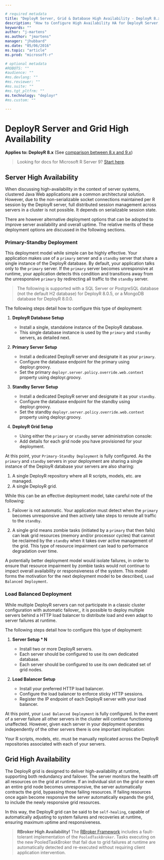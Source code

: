 ```yaml
---

# required metadata
title: "DeployR Server, Grid & Database High Availability - DeployR 8.x "
description: "How to Configure High Availability HA for DeployR Server, Grid & Database"
keywords: ""
author: "j-martens"
ms.author: "jmartens"
manager: "jhubbard"
ms.date: "05/06/2016"
ms.topic: "article"
ms.prod: "microsoft-r"

# optional metadata
#ROBOTS: ""
#audience: ""
#ms.devlang: ""
#ms.reviewer: ""
#ms.suite: ""
#ms.tgt_pltfrm: ""
ms.technology: "deployr"
#ms.custom: ""

---
```


# DeployR Server and Grid High Availability

**Applies to: DeployR 8.x**   (See [comparison between 8.x and 9.x](../whats-new-in-r-server.md#8vs9))

>Looking for docs for Microsoft R Server 9? [Start here](../what-is-operationalization.md).

## Server High Availability

When discussing high-availability in the context of server systems, clustered Java Web applications are a common architectural solution. However, due to the non-serializable socket connections maintained per R session by the DeployR server, full distributed session management across servers in a cluster is not possible. It depends on serializable session state.

There are however alternative deployment options that can be adopted to improve server availability and overall uptime. The relative merits of these deployment options are discussed in the following sections.

### Primary-Standby Deployment

This deployment model while simple can be highly effective. Your application makes use of a `primary` server and a `standby` server that share a single instance of the DeployR database. By default, your application talks only to the `primary` server. If the `primary` server becomes unresponsive at runtime, your application detects this condition and transitions away from the unresponsive `primary` by redirecting all traffic to the `standby` server.

> The following is supported with a SQL Server or PostgreSQL database (not the default H2 database) for DeployR 8.0.5, or a MongoDB database for DeployR 8.0.0.


The following steps detail how to configure this type of deployment:

1.  **DeployR Database Setup**

    -   Install a single, standalone instance of the DeployR database.
    -   This single database instance is used by the `primary` and `standby` servers, as detailed next.

2.  **Primary Server Setup**

    -   Install a dedicated DeployR server and designate it as your `primary`.
    -   Configure the database endpoint for the primary using deployr.groovy.
    -   Set the primary `deployr.server.policy.override.web.context` property using deployr.groovy.

3.  **Standby Server Setup**

    -   Install a dedicated DeployR server and designate it as your `standby`.
    -   Configure the database endpoint for the standby using deployr.groovy.
    -   Set the standby `deployr.server.policy.override.web.context` property using deployr.groovy.

4.  **DeployR Grid Setup**

    -   Using either the `primary` or `standby` server administration console:
    -   Add details for each grid node you have provisioned for your deployment.

At this point, your `Primary-Standby Deployment` is fully configured. As the `primary` and `standby` servers in your deployment are sharing a single instance of the DeployR database your servers are also sharing:

1.  A single DeployR repository where all R scripts, models, etc. are managed.
2.  A single DeployR grid.

While this can be an effective deployment model, take careful note of the following:

1.  Failover is not automatic. Your application must detect when the `primary` becomes unresponsive and then actively take steps to reroute all traffic to the `standby`.

2.  A single grid means zombie tasks (initiated by a `primary` that then fails) can leak grid resources (memory and/or processor cycles) that cannot be reclaimed by the `standby` when it takes over active management of the grid. This type of resource impairment can lead to performance degradation over time.

A potentially better deployment model would isolate failures, in order to ensure that resource impairment by zombie tasks would not continue to impact overall availability or responsiveness of the system. This model forms the motivation for the next deployment model to be described, `Load Balanced Deployment`.

### Load Balanced Deployment

While multiple DeployR servers can not participate in a classic cluster configuration with automatic failover,, it is possible to deploy multiple servers behind a HTTP load balancer to distribute load and even adapt to server failures at runtime.

The following steps detail how to configure this type of deployment:

1.  **Server Setup \* N**

    -   Install two or more DeployR servers.
    -   Each server should be configured to use its own dedicated database.
    -   Each server should be configured to use its own dedicated set of grid nodes.

2.  **Load Balancer Setup**

    -   Install your preferred HTTP load balancer.
    -   Configure the load balancer to enforce sticky HTTP sessions.
    -   Register the IP endpoint of each DeployR server with your load balancer.

At this point, your `Load Balanced Deployment` is fully configured. In the event of a server failure all other servers in the cluster will continue functioning unaffected. However, given each server in your deployment operates independently of the other servers there is one important implication:

Your R scripts, models, etc. must be manually replicated across the DeployR repositories associated with each of your servers.

## Grid High Availability

The DeployR grid is designed to deliver high-availability at runtime, supporting both redundancy and failover. The server monitors the health off all resources on the grid at runtime. If an individual slot on the grid or even an entire grid node becomes unresponsive, the server automatically contracts the grid, bypassing those failing resources. If failing resources once again become responsive the server automatically expands the grid, to include the newly responsive grid resources.

In this way, the DeployR grid can be said to be `self-healing`, capable of automatically adjusting to system failures and recoveries at runtime, ensuring maximum uptime and responsiveness.

> **RBroker High Availability!** The [RBroker Framework](deployr-rbroker-framework.md#pooledtaskbroker) includes a fault-tolerant implementation of the `PooledTaskBroker`. Tasks executing on the new PooledTaskBroker that fail due to grid failures at runtime are automatically detected and re-executed without requiring client application intervention.

<!-- This was for MongoDB & DeployR 8.0.0
## Database High Availability

We highly recommended that serious consideration be given to deploying [MongoDB replica sets](http://www.mongodb.org/) for MongoDB in DeployR production environments. Through the use of replica sets, the MongoDB database is capable of supporting data synchronization across multiple database servers. These replica sets provide data redundancy and increase data availability.

**Deployment Recommendations and Notes:**

-   A replica set must have an odd number of members.

-   In production deployments, each member should be hosted on a separate machine.

-   The default MongoDB port for this release of DeployR is `8003`.

## Database HA Configuration Example

The following example will guide you through the setup and deployment of a three member MongoDB replica set for DeployR on Linux. A three member replica set is the smallest replica set one can deploy, but is typically capable of providing enough redundancy to survive network partitions as well as other system failures.

The following assumptions were made in this example:

-   An instance of DeployR server was installed with one instance of the DeployR MongoDB database, either co-located or remote from the DeployR server.

-   This MongoDB instance is running on port `8003`, the default MongoDB port for DeployR Enterprise.

-   This MongoDB instance will be the primary database in the replica set.

-   We are installing MongoDB on a supported Linux operating system.

-   `<INSTALL_DIR>` is the full path to the directory into which DeployR 8.0.0 was installed.

### Stop the DeployR Server

1.  Log onto the DeployR server host machine.

2.  Stop the Tomcat process on that machine. At the prompt, type:

        <INSTALL_DIR>/tomcat/tomcat7.sh stop

### Creating Key Files

Create a keyFile on the primary host machine and set the permissions on this file. The location of that file will be: `<INSTALL_DIR>/mongo/mongodb-keyfile`, where `<INSTALL_DIR>` is the directory into which you installed DeployR.

       cd <INSTALL_DIR>/mongo
       openssl rand -base64 741 > mongodb-keyfile
       chmod 600 mongodb-keyfile

>[!NOTE]
>You will need to transfer a copy of this file to the same location on each of the secondary machines.

### Set Up Two Secondary Databases

The existing MongoDB instance will act as the primary database in this replica set. To complete a three member replica set, install two more standalone instances of the MongoDB database to act as the secondary databases.

For each standalone MongoDB instance, do the following:

1.  Log on to the machine that will host the secondary MongoDB instance.

2.  [Install MongoDB database](deployr-installing-configuring.md#deployr-install-with-remote-database).

    >Follow the installation instructions provided with DeployR since this ensures the database is properly initialized for use with DeployR. (This is `option 2` in the automated [Linux installation](deployr-installing-configuring.md#installing-on-linux).)

3.  Change the default password for this secondary MongoDB instance to the password defined in `DeployR MongoDB Configuration Override` section of the `<INSTALL_DIR>/deployr/deployr.groovy` file on the primary host machine.

    >[!NOTE]
	>The default password and user for the DeployR MongoDB database is:  
	>   User = `deployr`       Password = `changeme`
    

    1.  In a console window, start MongoDB. At the prompt, type:

            <INSTALL-DIR>/mongo/mongo/bin/mongo admin -u deployr -p changeme --port 8003

    2.  Change the password. At the prompt, type:

            db.changeUserPassword("deployr", "<MongoDB_password_on_primary>")
            # add deployr as a user
            use deployr
            db.createUser(
            {
              user: "deployr",
              pwd: "<MongoDB_password_on_primary>",
              roles: [ "readWrite" ]
            }
            )
            exit

4.  Shutdown the MongoDB instance. At the prompt, type:

        <INSTALL_DIR>/mongo/mongod.sh stop

5.  Transfer a copy of the `mongodb-keyfile` file you created on the primary machine to the following location on the secondary host machine, `<INSTALL_DIR>/mongo/mongodb-keyfile`.

6.  Edit the MongoDB instance configuration file on the machine hosting that member.

    1.  Open the file `<INSTALL_DIR>/mongo/mongod.conf`.

    2.  Add the following lines to the configuration file:

            replSet = deployrReplSet 
            keyFile = <INSTALL_DIR>/mongo/mongodb-keyfile

    3.  Save these changes and exit the file.
         

7.  Restart the MongoDB instance. At the prompt, type:

        <INSTALL_DIR>/mongo/mongod.sh start

8.  Repeat these steps for the other secondary member.

### Reconfigure Primary Database

1.  Log onto the DeployR MongoDB primary host machine.

2.  Shutdown the MongoDB instance. At the prompt, type:

        <INSTALL_DIR>/mongo/mongod.sh stop

3.  Edit the MongoDB instance configuration file.

    1.  Open the file `<INSTALL_DIR>/mongo/mongod.conf`.

    2.  Add the following lines to the configuration file:

            replSet = deployrReplSet 
            keyFile = <INSTALL_DIR>/mongo/mongodb-keyfile

    3.  Save these changes and exit the file.
         

4.  Restart the MongoDB instance. At the prompt, type:

        <INSTALL_DIR>/mongo/mongod.sh start

### Configure the Replica Set

1.  Log onto the DeployR MongoDB primary host machine.

2.  Start MongoDB console. At the prompt, type:

        <INSTALL_DIR>/mongo/mongo/bin/mongo admin -u deployr -p <new_mongo_password> --port 8003

3.  Initialize the MongoDB replica set configuration. In the MongoDB console, type:

        rs.initiate()

    >[!NOTE]
>Please allow time for this command to complete.

    Once complete, the console prompt will be prefixed as such: `deployrReplSet:PRIMARY>`

4.  Set the primary IP address on replica set configuration. In the MongoDB console, type the following at the prompt:

        rscfg = rs.config()
        rscfg.members[0].host = “<primary-db-ip>:8003”
        rs.reconfig(rscfg)

    Where `<primary-db-ip>` should be replaced with the IP address for the host machine running the MongoDB primary database.

5.  Add the secondary databases to the replica set configuration. In the MongoDB console, type the following at the prompt:

        rs.add(“<secondary-one-db-ip>:8003”)
        rs.add(“<secondary-two-db-ip>:8003”)

    Where `<secondary-one-db-ip>` and `<secondary-two-db-ip>` should be replaced with the IP address for the host machines running the secondary databases respectively.

    Verify the configuration. In the MongoDB console, type the following at the prompt:

        rs.status()

    In the output from the `rs_status()` command, verify that there are one PRIMARY and two SECONDARY members.

    See the `stateStr` values in the replica set configuration. As an example:

        deployrReplSet:PRIMARY> rs.status()
        {
         "set" : "deployrReplSet",
         "date" : ISODate("2013-10-18T19:28:30Z"),
         "myState" : 1,
         "members" : [
             {
                 "_id" : 0,
                 "name" : " <primary-db-ip> : 8003",
                 "health" : 1,
                 "state" : 1,
                 "stateStr" : "PRIMARY",
                 "uptime" : 615,
                 "optime" : Timestamp(1382124446, 1),
                 "optimeDate" : ISODate("2013-10-18T19:27:26Z"),
                 "self" : true
             },
             {
                 "_id" : 1,
                 "name" : " <secondary-one-db-ip> : 8003",
                 "health" : 1,
                 "state" : 2,
                 "stateStr" : "SECONDARY",
                 "uptime" : 82,
                 "optime" : Timestamp(1382124446, 1),
                 "optimeDate" : ISODate("2013-10-18T19:27:26Z"),
                 "lastHeartbeat" : ISODate("2013-10-18T19:28:28Z"),
                 "lastHeartbeatRecv" : ISODate("2013-10-18T19:28:29Z"),
                 "pingMs" : 0,
                 "syncingTo" : " <primary-db-ip> : 8003"
             },
             {
                 "_id" : 2,
                 "name" : " <secondary-two-db-ip> : 8003",
                 "health" : 1,
                 "state" : 2,
                 "stateStr" : "SECONDARY",
                 "uptime" : 64,
                 "optime" : Timestamp(1382124446, 1),
                 "optimeDate" : ISODate("2013-10-18T19:27:26Z"),
                 "lastHeartbeat" : ISODate("2013-10-18T19:28:30Z"),
                 "lastHeartbeatRecv" : ISODate("2013-10-18T19:28:30Z"),
                 "pingMs" : 10,
                 "syncingTo" : " <primary-db-ip> : 8003"
             }
         ],
         "ok" : 1
        }

### Configure DeployR to Use Replica Set

1.  Log onto the DeployR server host machine.

2.  Open the DeployR external configuration file, `<INSTALL_DIR>/deployr/deployr.groovy`.

3.  Locate the file section named DeployR MongoDB Configuration Override.

4.  Uncomment the replicaSet property and substitute the IP addresses for your primary (`<primary-db-ip>`) and two secondary databases (`<secondary-one-db-ip>` and `<secondary-two-db-ip>`).

    Verify that the file looks similar with the correct IP addresses.

         grails {
             mongo {
                 databaseName = "deployr"
                 username = "deployr"
                 password = "<mongo_password>"
                 host = "localhost"
                 port = 8003
                 replicaSet = [ "<primary-db-ip>:8003",
                                "<secondary-one-db-ip>:8003",
                                "<secondary-two-db-ip>:8003"]
                 options {
                     connectionsPerHost = 100
                     autoConnectRetry = true
                     connectTimeout = 300
                 }
             }
         }

5.  Save and exit the external configuration file.

### Restart DeployR Server

Once the DeployR server restarts, the server will now be using a highly available, redundant database store.

1.  Log onto the DeployR server host machine.

2.  Start the Tomcat process on that machine. At the prompt, type:

        <INSTALL_DIR>/tomcat/tomcat7.sh start

-->
